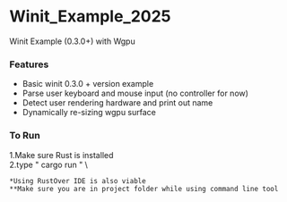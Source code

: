 # Winit_Example_2025
Winit Example (0.3.0+) with Wgpu

### Features

- Basic winit 0.3.0 + version example
- Parse user keyboard and mouse input (no controller for now)
- Detect user rendering hardware and print out name
- Dynamically re-sizing wgpu surface


### To Run

1.Make sure Rust is installed \
2.type " cargo run " \

`*Using RustOver IDE is also viable`  \
`**Make sure you are in project folder while using command line tool` 
